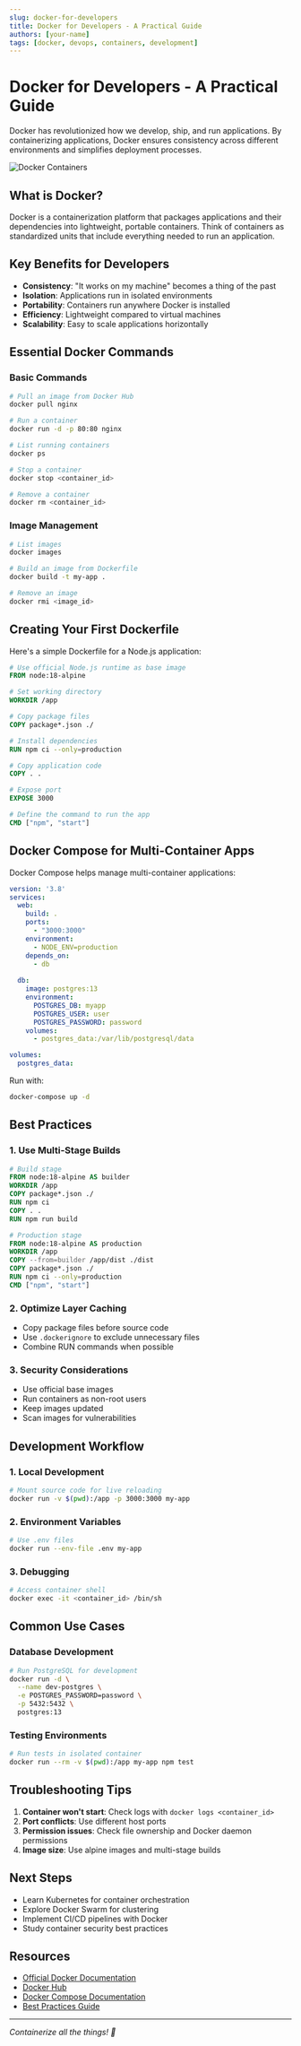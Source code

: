 ```yaml
---
slug: docker-for-developers
title: Docker for Developers - A Practical Guide
authors: [your-name]
tags: [docker, devops, containers, development]
---
```


# Docker for Developers - A Practical Guide

Docker has revolutionized how we develop, ship, and run applications. By containerizing applications, Docker ensures consistency across different environments and simplifies deployment processes.

![Docker Containers](https://images.unsplash.com/photo-1605745341112-85968b19335b?w=800&h=400&fit=crop)

## What is Docker?

Docker is a containerization platform that packages applications and their dependencies into lightweight, portable containers. Think of containers as standardized units that include everything needed to run an application.

## Key Benefits for Developers

- **Consistency**: "It works on my machine" becomes a thing of the past
- **Isolation**: Applications run in isolated environments
- **Portability**: Containers run anywhere Docker is installed
- **Efficiency**: Lightweight compared to virtual machines
- **Scalability**: Easy to scale applications horizontally

## Essential Docker Commands

### Basic Commands

```bash
# Pull an image from Docker Hub
docker pull nginx

# Run a container
docker run -d -p 80:80 nginx

# List running containers
docker ps

# Stop a container
docker stop <container_id>

# Remove a container
docker rm <container_id>
```

### Image Management

```bash
# List images
docker images

# Build an image from Dockerfile
docker build -t my-app .

# Remove an image
docker rmi <image_id>
```

## Creating Your First Dockerfile

Here's a simple Dockerfile for a Node.js application:

```dockerfile
# Use official Node.js runtime as base image
FROM node:18-alpine

# Set working directory
WORKDIR /app

# Copy package files
COPY package*.json ./

# Install dependencies
RUN npm ci --only=production

# Copy application code
COPY . .

# Expose port
EXPOSE 3000

# Define the command to run the app
CMD ["npm", "start"]
```

## Docker Compose for Multi-Container Apps

Docker Compose helps manage multi-container applications:

```yaml
version: '3.8'
services:
  web:
    build: .
    ports:
      - "3000:3000"
    environment:
      - NODE_ENV=production
    depends_on:
      - db
  
  db:
    image: postgres:13
    environment:
      POSTGRES_DB: myapp
      POSTGRES_USER: user
      POSTGRES_PASSWORD: password
    volumes:
      - postgres_data:/var/lib/postgresql/data

volumes:
  postgres_data:
```

Run with:
```bash
docker-compose up -d
```

## Best Practices

### 1. Use Multi-Stage Builds
```dockerfile
# Build stage
FROM node:18-alpine AS builder
WORKDIR /app
COPY package*.json ./
RUN npm ci
COPY . .
RUN npm run build

# Production stage
FROM node:18-alpine AS production
WORKDIR /app
COPY --from=builder /app/dist ./dist
COPY package*.json ./
RUN npm ci --only=production
CMD ["npm", "start"]
```

### 2. Optimize Layer Caching
- Copy package files before source code
- Use `.dockerignore` to exclude unnecessary files
- Combine RUN commands when possible

### 3. Security Considerations
- Use official base images
- Run containers as non-root users
- Keep images updated
- Scan images for vulnerabilities

## Development Workflow

### 1. Local Development
```bash
# Mount source code for live reloading
docker run -v $(pwd):/app -p 3000:3000 my-app
```

### 2. Environment Variables
```bash
# Use .env files
docker run --env-file .env my-app
```

### 3. Debugging
```bash
# Access container shell
docker exec -it <container_id> /bin/sh
```

## Common Use Cases

### Database Development
```bash
# Run PostgreSQL for development
docker run -d \
  --name dev-postgres \
  -e POSTGRES_PASSWORD=password \
  -p 5432:5432 \
  postgres:13
```

### Testing Environments
```bash
# Run tests in isolated container
docker run --rm -v $(pwd):/app my-app npm test
```

## Troubleshooting Tips

1. **Container won't start**: Check logs with `docker logs <container_id>`
2. **Port conflicts**: Use different host ports
3. **Permission issues**: Check file ownership and Docker daemon permissions
4. **Image size**: Use alpine images and multi-stage builds

## Next Steps

- Learn Kubernetes for container orchestration
- Explore Docker Swarm for clustering
- Implement CI/CD pipelines with Docker
- Study container security best practices

## Resources

- [Official Docker Documentation](https://docs.docker.com/)
- [Docker Hub](https://hub.docker.com/)
- [Docker Compose Documentation](https://docs.docker.com/compose/)
- [Best Practices Guide](https://docs.docker.com/develop/dev-best-practices/)

---

*Containerize all the things! 🐳* 